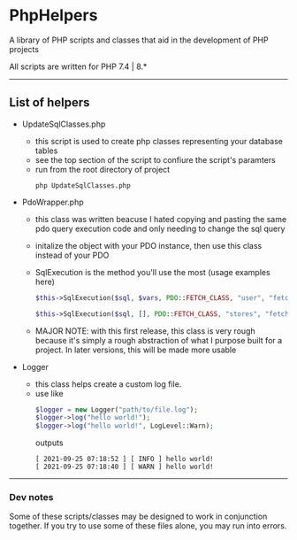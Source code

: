 # PhpHelpers

A library of PHP scripts and classes that aid in the development of PHP projects

All scripts are written for PHP 7.4 | 8.\*

---

## List of helpers

- UpdateSqlClasses.php
  - this script is used to create php classes representing your database tables
  - see the top section of the script to confiure the script's paramters
  - run from the root directory of project
    ```
    php UpdateSqlClasses.php
    ```
- PdoWrapper.php

  - this class was written beacuse I hated copying and pasting the same pdo query execution code and only needing to change the sql query
  - initalize the object with your PDO instance, then use this class instead of your PDO
  - SqlExecution is the method you'll use the most (usage examples here)

    ```php
    $this->SqlExecution($sql, $vars, PDO::FETCH_CLASS, "user", "fetch");

    $this->SqlExecution($sql, [], PDO::FETCH_CLASS, "stores", "fetchAll");
    ```

  - MAJOR NOTE: with this first release, this class is very rough because it's simply a rough abstraction of what I purpose built for a project. In later versions, this will be made more usable

- Logger
  - this class helps create a custom log file.
  - use like
    ```php
    $logger = new Logger("path/to/file.log");
    $logger->log("hello world!");
    $logger->log("hello world!", LogLevel::Warn);
    ```
    outputs
    ```log
    [ 2021-09-25 07:18:52 ] [ INFO ] hello world!
    [ 2021-09-25 07:18:40 ] [ WARN ] hello world!
    ```

---

### Dev notes

Some of these scripts/classes may be designed to work in conjunction together. If you try to use some of these files alone, you may run into errors.
